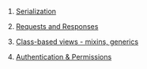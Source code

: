 1. [Serialization](https://www.django-rest-framework.org/tutorial/1-serialization/)

2. [Requests and Responses](https://www.django-rest-framework.org/tutorial/2-requests-and-responses/)

3. [Class-based views - mixins, generics](https://www.django-rest-framework.org/tutorial/3-class-based-views/)

4. [Authentication & Permissions](https://www.django-rest-framework.org/tutorial/4-authentication-and-permissions/)